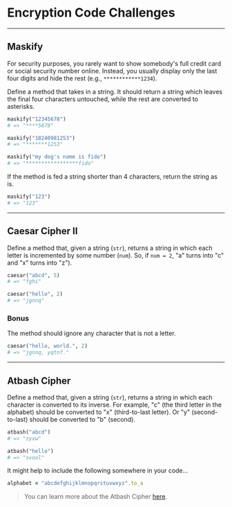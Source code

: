 # Encryption Code Challenges

----

## Maskify

For security purposes, you rarely want to show somebody's full credit card or social security number online. Instead, you usually display only the last four digits and hide the rest (e.g., `************1234`).

Define a method that takes in a string. It should return a string which leaves the final four characters untouched, while the rest are converted to asterisks.

```rb
maskify("12345678")
# => "****5678"

maskify("18240981253")
# => "*******1253"

maskify("my dog's name is fido")
# => "*****************fido"
```

If the method is fed a string shorter than 4 characters, return the string as is.

```rb
maskify("123")
# => "123"
```

----

## Caesar Cipher II

Define a method that, given a string (`str`), returns a string in which each letter is incremented by some number (`num`). So, if `num = 2`, "a" turns into "c" and "x" turns into "z").

```rb
caesar("abcd", 5)
# => "fghi"

caesar("hello", 2)
# => "jgnnq"
```

### Bonus

The method should ignore any character that is not a letter.

```rb
caesar("hello, world.", 2)
# => "jgnnq, yqtnf."
```

----

## Atbash Cipher

Define a method that, given a string (`str`), returns a string in which each character is converted to its inverse. For example, "c" (the third letter in the alphabet) should be converted to "x" (third-to-last letter). Or "y" (second-to-last) should be converted to "b" (second).

```rb
atbash("abcd")
# => "zyxw"

atbash("hello")
# => "svool"
```

It might help to include the following somewhere in your code...

```rb
alphabet = "abcdefghijklmnopqrstuvwxyz".to_a
```

> You can learn more about the Atbash Cipher [here](https://en.wikipedia.org/wiki/Atbash).
